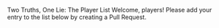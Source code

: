 Two Truths, One Lie: The Player List
Welcome, players! Please add your entry to the list below by creating a Pull Request.

<!--

Mohammad Mohammad

I am studying PhD

I can speak English, Arabic, Turkish, Swedish

I am not a pizza chef

-->
